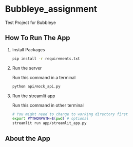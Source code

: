 # Bubbleye_assignment
Test Project for Bubbleye


## How To Run The App

1. Install Packages
    ```bash
    pip install -r requirements.txt
    ```

2. Run the server

    Run this command in a terminal
    ```bash
    python api/mock_api.py
    ```

3. Run the streamlit app

    Run this command in other terminal
    ```bash
    # You might need to change to working directory first
    export PYTHONPATH=$(pwd) # optional
    streamlit run app/streamlit_app.py
    ```

## About the App

